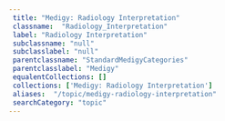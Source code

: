 ```yaml
--- 
 title: "Medigy: Radiology Interpretation" 
 classname:  "Radiology_Interpretation" 
 label: "Radiology Interpretation" 
 subclassname: "null" 
 subclasslabel: "null" 
 parentclassname: "StandardMedigyCategories" 
 parentclasslabel: "Medigy" 
 equalentCollections: [] 
 collections: ['Medigy: Radiology Interpretation']
 aliases:  "/topic/medigy-radiology-interpretation"  
 searchCategory: "topic" 
---
```

